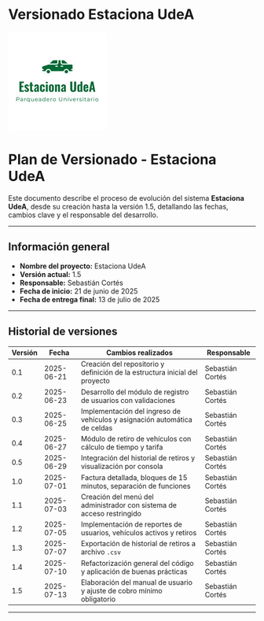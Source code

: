 # Versionado Estaciona UdeA

![Logo del Proyecto](logo.png)


# Plan de Versionado - Estaciona UdeA

Este documento describe el proceso de evolución del sistema **Estaciona UdeA**, desde su creación hasta la versión 1.5, detallando las fechas, cambios clave y el responsable del desarrollo.

---

## Información general

- **Nombre del proyecto:** Estaciona UdeA  
- **Versión actual:** 1.5  
- **Responsable:** Sebastián Cortés  
- **Fecha de inicio:** 21 de junio de 2025  
- **Fecha de entrega final:** 13 de julio de 2025  

---

## Historial de versiones

| Versión   |    Fecha       |  Cambios realizados                                                                   |   Responsable      |
|-----------|----------------|---------------------------------------------------------------------------------------|--------------------|
| 0.1       | 2025-06-21     | Creación del repositorio y definición de la estructura inicial del proyecto           | Sebastián Cortés   |
| 0.2       | 2025-06-23     | Desarrollo del módulo de registro de usuarios con validaciones                        | Sebastián Cortés   |
| 0.3       | 2025-06-25     | Implementación del ingreso de vehículos y asignación automática de celdas             | Sebastián Cortés   |
| 0.4       | 2025-06-27     | Módulo de retiro de vehículos con cálculo de tiempo y tarifa                          | Sebastián Cortés   |
| 0.5       | 2025-06-29     | Integración del historial de retiros y visualización por consola                      | Sebastián Cortés   |
| 1.0       | 2025-07-01     | Factura detallada, bloques de 15 minutos, separación de funciones                     | Sebastián Cortés   |
| 1.1       | 2025-07-03     | Creación del menú del administrador con sistema de acceso restringido                 | Sebastián Cortés   |
| 1.2       | 2025-07-05     | Implementación de reportes de usuarios, vehículos activos y retiros                   | Sebastián Cortés   |
| 1.3       | 2025-07-07     | Exportación de historial de retiros a archivo `.csv`                                  | Sebastián Cortés   |
| 1.4       | 2025-07-10     | Refactorización general del código y aplicación de buenas prácticas                   | Sebastián Cortés   |
| 1.5       | 2025-07-13     | Elaboración del manual de usuario y ajuste de cobro mínimo obligatorio                | Sebastián Cortés   |

---

